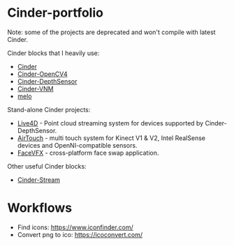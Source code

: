 # Cinder-portfolio

Note: some of the projects are deprecated and won't compile with latest Cinder.

Cinder blocks that I heavily use:

* [Cinder](https://github.com/cinder/Cinder)
* [Cinder-OpenCV4](https://github.com/jing-interactive/Cinder-OpenCV4)
* [Cinder-DepthSensor](https://github.com/jing-interactive/Cinder-DepthSensor)
* [Cinder-VNM](https://github.com/jing-interactive/Cinder-VNM)
* [melo](https://github.com/jing-interactive/melo)

Stand-alone Cinder projects:

* [Live4D](https://github.com/jing-interactive/Live4D) - Point cloud streaming system for devices supported by Cinder-DepthSensor.
* [AirTouch](https://github.com/jing-interactive/AirTouch) - multi touch system for Kinect V1 & V2, Intel RealSense devices and OpenNI-compatible sensors.
* [FaceVFX](https://github.com/jing-interactive/FaceVFX) - cross-platform face swap application.

Other useful Cinder blocks:
* [Cinder-Stream](https://github.com/jing-interactive/Cinder-Stream)

# Workflows

* Find icons: https://www.iconfinder.com/
* Convert png to ico: https://icoconvert.com/